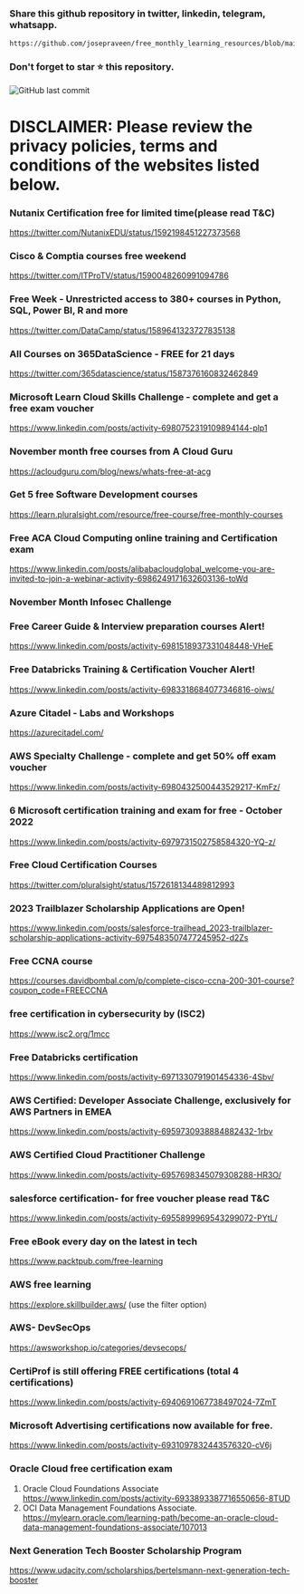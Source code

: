### Share this github repository in twitter, linkedin, telegram, whatsapp. 
```
https://github.com/josepraveen/free_monthly_learning_resources/blob/main/resources/readme.md
```

### Don't forget to star ⭐ this repository. 

![GitHub last commit](https://img.shields.io/github/last-commit/josepraveen/free_monthly_learning_resources)


# DISCLAIMER: Please review the privacy policies, terms and conditions of the websites listed below.

### Nutanix Certification free for limited time(please read T&C)
https://twitter.com/NutanixEDU/status/1592198451227373568

### Cisco & Comptia courses free weekend
https://twitter.com/ITProTV/status/1590048260991094786

### Free Week - Unrestricted access to 380+ courses in Python, SQL, Power BI, R and more
https://twitter.com/DataCamp/status/1589641323727835138

### All Courses on 365DataScience - FREE for 21 days 
https://twitter.com/365datascience/status/1587376160832462849

### Microsoft Learn Cloud Skills Challenge - complete and get a free exam voucher
https://www.linkedin.com/posts/activity-6980752319109894144-plp1

### November month free courses from A Cloud Guru 
https://acloudguru.com/blog/news/whats-free-at-acg

### Get 5 free  Software Development courses 
https://learn.pluralsight.com/resource/free-course/free-monthly-courses

### Free ACA Cloud Computing online training and Certification exam
https://www.linkedin.com/posts/alibabacloudglobal_welcome-you-are-invited-to-join-a-webinar-activity-6986249171632603136-toWd


### November Month Infosec Challenge 
 
### Free Career Guide & Interview preparation courses Alert!
https://www.linkedin.com/posts/activity-6981518937331048448-VHeE

### Free Databricks Training & Certification Voucher Alert!
https://www.linkedin.com/posts/activity-6983318684077346816-oiws/

### Azure Citadel - Labs and Workshops
https://azurecitadel.com/

### AWS Specialty Challenge - complete and get 50% off exam voucher
https://www.linkedin.com/posts/activity-6980432500443529217-KmFz/


### 6 Microsoft certification training and exam for free - October 2022
https://www.linkedin.com/posts/activity-6979731502758584320-YQ-z/

### Free Cloud Certification Courses
https://twitter.com/pluralsight/status/1572618134489812993 

### 2023 Trailblazer Scholarship Applications are Open!
https://www.linkedin.com/posts/salesforce-trailhead_2023-trailblazer-scholarship-applications-activity-6975483507477245952-d2Zs

### Free CCNA course 
https://courses.davidbombal.com/p/complete-cisco-ccna-200-301-course?coupon_code=FREECCNA
   
### free certification in cybersecurity by (ISC2)
https://www.isc2.org/1mcc

### Free Databricks certification
https://www.linkedin.com/posts/activity-6971330791901454336-4Sbv/

 
### AWS Certified: Developer Associate Challenge, exclusively for AWS Partners in EMEA
https://www.linkedin.com/posts/activity-6959730938884882432-1rbv 

### AWS Certified Cloud Practitioner Challenge
https://www.linkedin.com/posts/activity-6957698345079308288-HR3O/

### salesforce certification- for free voucher please read T&C
https://www.linkedin.com/posts/activity-6955899969543299072-PYtL/

### Free eBook every day on the latest in tech 
https://www.packtpub.com/free-learning

### AWS free learning
https://explore.skillbuilder.aws/ (use the filter option)

### AWS- DevSecOps 
https://awsworkshop.io/categories/devsecops/

### CertiProf is still offering FREE certifications (total 4 certifications)
https://www.linkedin.com/posts/activity-6940691067738497024-7ZmT

### Microsoft Advertising certifications now available for free. 
https://www.linkedin.com/posts/activity-6931097832443576320-cV6j

### Oracle Cloud free certification exam 
1) Oracle Cloud Foundations Associate 
https://www.linkedin.com/posts/activity-6933893387716550656-8TUD
2) OCI Data Management Foundations Associate.
https://mylearn.oracle.com/learning-path/become-an-oracle-cloud-data-management-foundations-associate/107013
 
### Next Generation Tech Booster Scholarship Program
https://www.udacity.com/scholarships/bertelsmann-next-generation-tech-booster
